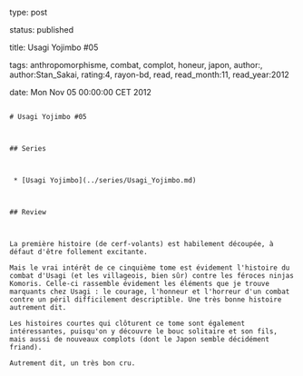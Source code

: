 type: post
status: published
title: Usagi Yojimbo #05
tags:  anthropomorphisme,  combat,  complot,  honeur,  japon, author:, author:Stan_Sakai, rating:4, rayon-bd, read, read_month:11, read_year:2012
date: Mon Nov 05 00:00:00 CET 2012
~~~~~~
# Usagi Yojimbo #05

## Series

 * [Usagi Yojimbo](../series/Usagi_Yojimbo.md)

## Review

La première histoire (de cerf-volants) est habilement découpée, à défaut d'être follement excitante.  
Mais le vrai intérêt de ce cinquième tome est évidement l'histoire du combat d'Usagi (et les villageois, bien sûr) contre les féroces ninjas Komoris. Celle-ci rassemble évidement les éléments que je trouve marquants chez Usagi : le courage, l'honneur et l'horreur d'un combat contre un péril difficilement descriptible. Une très bonne histoire autrement dit.  
Les histoires courtes qui clôturent ce tome sont également intéressantes, puisqu'on y découvre le bouc solitaire et son fils, mais aussi de nouveaux complots (dont le Japon semble décidément friand).  
Autrement dit, un très bon cru.
